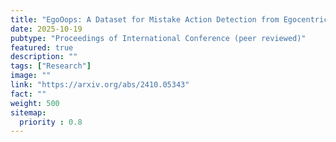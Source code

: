 ```yaml
---
title: "EgoOops: A Dataset for Mistake Action Detection from Egocentric Videos with Procedural Texts, International Conference on Computer Vision Workshops (ICCVW) 2025"
date: 2025-10-19
pubtype: "Proceedings of International Conference (peer reviewed)"
featured: true
description: ""
tags: ["Research"]
image: ""
link: "https://arxiv.org/abs/2410.05343"
fact: ""
weight: 500
sitemap:
  priority : 0.8
---
```

